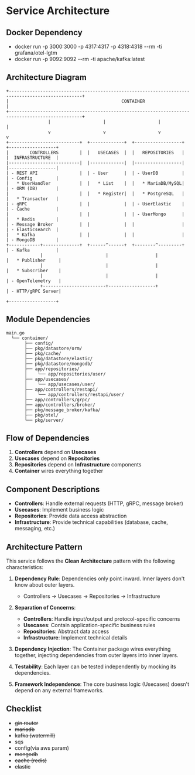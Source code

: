 # Service Architecture

## Docker Dependency

* docker run -p 3000:3000 -p 4317:4317 -p 4318:4318 --rm -ti grafana/otel-lgtm
* docker run -p 9092:9092 --rm -ti apache/kafka:latest

## Architecture Diagram

```
+--------------------------------------------------------------------------------------------------+
|                                           CONTAINER                                              |
+--------------------------------------------------------------------------------------------------+
                |                    |                    |                    |
                v                    v                    v                    v
+---------------------------+  +-------------+  +------------------+  +------------------+
|        CONTROLLERS        |  |   USECASES  |  |   REPOSITORIES   |  |  INFRASTRUCTURE  |
|---------------------------|  |-------------|  |------------------|  |------------------|
| - REST API                |  | - User      |  | - UserDB         |  | - Config         |
|   * UserHandler           |  |   * List    |  |   * MariaDB/MySQL|  | - ORM (DB)       |
|                           |  |   * Register|  |   * PostgreSQL   |  |   * Transactor   |
| - gRPC                    |  |             |  | - UserElastic    |  | - Cache          |
|                           |  |             |  | - UserMongo      |  |   * Redis        |
| - Message Broker          |  |             |  |                  |  | - Elasticsearch  |
|   * Kafka                 |  |             |  |                  |  | - MongoDB        |
+------------+--------------+  +------^------+  +--------^---------+  | - Kafka          |
             |                        |                  |            |   * Publisher     |
             |                        |                  |            |   * Subscriber    |
             |                        |                  |            | - OpenTelemetry   |
             +------------------------+------------------+            | - HTTP/gRPC Server|
                                                                     +------------------+
```

## Module Dependencies

```
main.go
  └── container/
       ├── config/
       ├── pkg/datastore/orm/
       ├── pkg/cache/
       ├── pkg/datastore/elastic/
       ├── pkg/datastore/mongodb/
       ├── app/repositories/
       │    └── app/repositories/user/
       ├── app/usecases/
       │    └── app/usecases/user/
       ├── app/controllers/restapi/
       │    └── app/controllers/restapi/user/
       ├── app/controllers/grpc/
       ├── app/controllers/broker/
       ├── pkg/message_broker/kafka/
       ├── pkg/otel/
       └── pkg/server/
```

## Flow of Dependencies

1. **Controllers** depend on **Usecases**
2. **Usecases** depend on **Repositories**
3. **Repositories** depend on **Infrastructure** components
4. **Container** wires everything together

## Component Descriptions

- **Controllers**: Handle external requests (HTTP, gRPC, message broker)
- **Usecases**: Implement business logic
- **Repositories**: Provide data access abstraction
- **Infrastructure**: Provide technical capabilities (database, cache, messaging, etc.)

## Architecture Pattern

This service follows the **Clean Architecture** pattern with the following characteristics:

1. **Dependency Rule**: Dependencies only point inward. Inner layers don't know about outer layers.
   - Controllers → Usecases → Repositories → Infrastructure

2. **Separation of Concerns**:
   - **Controllers**: Handle input/output and protocol-specific concerns
   - **Usecases**: Contain application-specific business rules
   - **Repositories**: Abstract data access
   - **Infrastructure**: Implement technical details

3. **Dependency Injection**: The Container package wires everything together, injecting dependencies from outer layers into inner layers.

4. **Testability**: Each layer can be tested independently by mocking its dependencies.

5. **Framework Independence**: The core business logic (Usecases) doesn't depend on any external frameworks.

## Checklist

* ~~gin router~~
* ~~mariadb~~
* ~~kafka (watermill)~~
* sqs
* config(via aws param)
* ~~mongodb~~
* ~~cache (redis)~~
* ~~elastic~~
